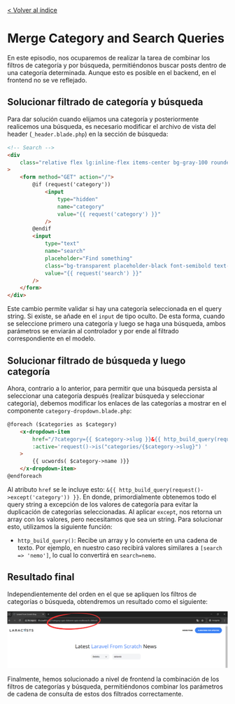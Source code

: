 [< Volver al índice](/docs/readme.md)

# Merge Category and Search Queries

En este episodio, nos ocuparemos de realizar la tarea de combinar los filtros de categoría y por búsqueda, permitiéndonos buscar posts dentro de una categoría determinada. Aunque esto es posible en el backend, en el frontend no se ve reflejado.

## Solucionar filtrado de categoría y búsqueda

Para dar solución cuando elijamos una categoría y posteriormente realicemos una búsqueda, es necesario modificar el archivo de vista del header (`_header.blade.php`) en la sección de búsqueda:

```html
<!-- Search -->
<div
    class="relative flex lg:inline-flex items-center bg-gray-100 rounded-xl px-3 py-2"
>
    <form method="GET" action="/">
        @if (request('category'))
            <input
                type="hidden"
                name="category"
                value="{{ request('category') }}"
            />
        @endif
        <input
            type="text"
            name="search"
            placeholder="Find something"
            class="bg-transparent placeholder-black font-semibold text-sm"
            value="{{ request('search') }}"
        />
    </form>
</div>
```

Este cambio permite validar si hay una categoría seleccionada en el query string. Si existe, se añade en el `input` de tipo oculto. De esta forma, cuando se seleccione primero una categoría y luego se haga una búsqueda, ambos parámetros se enviarán al controlador y por ende al filtrado correspondiente en el modelo.

## Solucionar filtrado de búsqueda y luego categoría

Ahora, contrario a lo anterior, para permitir que una búsqueda persista al seleccionar una categoría después (realizar búsqueda y seleccionar categoría), debemos modificar los enlaces de las categorías a mostrar en el componente `category-dropdown.blade.php`:

```html
@foreach ($categories as $category)
    <x-dropdown-item
        href="/?category={{ $category->slug }}&{{ http_build_query(request()->except('category')) }}"
        :active='request()->is("categories/{$category->slug}") '
    >
        {{ ucwords( $category->name )}}
    </x-dropdown-item>
@endforeach
```

Al atributo `href` se le incluye esto: `&{{ http_build_query(request()->except('category')) }}`. En donde, primordialmente obtenemos todo el query string a excepción de los valores de categoría para evitar la duplicación de categorías seleccionadas. Al aplicar `except`, nos retorna un array con los valores, pero necesitamos que sea un string. Para solucionar esto, utilizamos la siguiente función:

-   `http_build_query()`: Recibe un array y lo convierte en una cadena de texto. Por ejemplo, en nuestro caso recibirá valores similares a `[search => 'nemo']`, lo cual lo convertirá en `search=nemo`.

## Resultado final

Independientemente del orden en el que se apliquen los filtros de categorías o búsqueda, obtendremos un resultado como el siguiente:

![Resultado combinación filtro búsqueda y categoría](images/filtro-categoria-busqueda-v39.png)

Finalmente, hemos solucionado a nivel de frontend la combinación de los filtros de categorías y búsqueda, permitiéndonos combinar los parámetros de cadena de consulta de estos dos filtrados correctamente.
